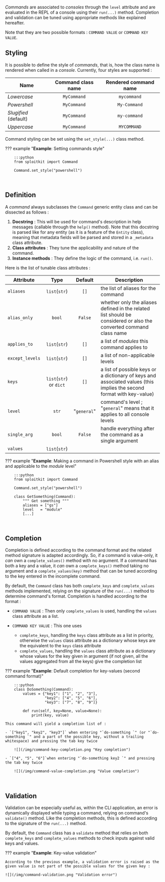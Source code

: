 *Commands* are associated to *consoles* through the `level` attribute and are evaluated in the REPL of a console using their `run(...)` method. Completion and validation can be tuned using appropriate methods like explained hereafter.

Note that they are two possible formats : `COMMAND VALUE` or `COMMAND KEY VALUE`.

## Styling

It is possible to define the style of *commands*, that is, how the class name is rendered when called in a *console*. Currently, four styles are supported :

**Name** | **Command class name** | **Rendered command name**
--- | :---: | :---:
*Lowercase* | `MyCommand` | `mycommand`
*Powershell* | `MyCommand` | `My-Command`
*Slugified* (default) | `MyCommand` | `my-command`
*Uppercase* | `MyCommand` | `MYCOMMAND`

Command styling can be set using the `set_style(...)` class method.

??? example "**Example**: Setting commands style"

        :::python
        from sploitkit import Command
        
        Command.set_style("powershell")

<br>

## Definition

A *command* always subclasses the `Command` generic entity class and can be dissected as follows :

1. **Docstring** : This will be used for command's description in help messages (callable through the `help()` method). Note that this docstring is parsed like for any entity (as it is a feature of the `Entity` class), meaning that metadata fields will be parsed and stored in a `_metadata` class attribute.
2. **Class attributes** : They tune the applicability and nature of the command.
3. **Instance methods** : They define the logic of the command, i.e. `run()`.

Here is the list of tunable class attributes :

**Attribute** | **Type** | **Default** | **Description**
--- | :---: | :---: | ---
`aliases` | `list`(`str`) | `[]` | the list of aliases for the command
`alias_only` | `bool` | `False` | whether only the aliases defined in the related list should be considered or also the converted command class name
`applies_to` | `list`(`str`) | `[]` | a list of *modules* this command applies to
`except_levels` | `list`(`str`) | `[]` | a list of non-applicable levels
`keys` | `list`(`str`) or `dict` | `[]` | a list of possible keys or a dictionary of keys and associated values (this implies the second format with key-value)
`level` | `str` | "`general`" | command's level ; "`general`" means that it applies to all console levels
`single_arg` | `bool` | `False` | handle everything after the command as a single argument
`values` | `list`(`str`) | 


??? example "**Example**: Making a command in Powershell style with an alias and applicable to the *module* level"
    
        :::python
        from sploitkit import Command
        
        Command.set_style("powershell")
        
        class GetSomething(Command):
            """ Get something """
            aliases = ["gs"]
            level   = "module"
            [...]
    
<br>

## Completion

Completion is defined according to the command format and the related method signature is adapted accordingly. So, if a command is value-only, it *can* own a `complete_values()` method with no argument. If a command has both a key and a value, it *can* own a `complete_keys()` method taking no argument and a `complete_values(key)` method that can be tuned according to the key entered in the incomplete command.

By default, the `Command` class has both `complete_keys` and `complete_values` methods implemented, relying on the signature of the `run(...)` method to determine command's format. Completion is handled according to the format :

- `COMMAND VALUE` : Then only `complete_values` is used, handling the `values` class attribute as a list.
- `COMMAND KEY VALUE` : This one uses 

    - `complete_keys`, handling the `keys` class attribute as a list in priority, otherwise the `values` class attribute as a dictionary whose keys are the equivalent to the `keys` class attribute
    - `complete_values`, handling the `values` class attribute as a dictionary whose values for the key given in argument (if not given, all the values aggregated from all the keys) give the completion list

??? example "**Example**: Default completion for key-values (second command format)"

        :::python
        class DoSomething(Command):
            values = {"key1": ["1", "2", "3"],
                      "key2": ["4", "5", "6"],
                      "key3": ["7", "8", "9"]}
            
            def run(self, key=None, value=None):
                print(key, value)
    
    This command will yield a completion list of :

    - `["key1", "key2", "key3"]` when entering "`do-something `" (or "`do-something `" and a part of the possible key, without a trailing whitespace) and pressing the tab key twice
    
        ![](/img/command-key-completion.png "Key completion")
    
    - `["4", "5", "6"]`when entering "`do-something key2 `" and pressing the tab key twice
    
        ![](/img/command-value-completion.png "Value completion")
    
<br>

## Validation

Validation can be especially useful as, within the CLI application, an error is dynamically displayed while typing a command, relying on command's `validate()` method. Like the completion methods, this is defined according to the signature of the `run(...)` method.

By default, the `Command` class has a `validate` method that relies on both `complete_keys` and `complete_values` methods to check inputs against valid keys and values.

??? example "**Example**: Key-value validation"
    
    According to the previous example, a validation error is raised as the given value is not part of the possible values for the given key :
    
    ![](/img/command-validation.png "Validation error")
    
<br>
